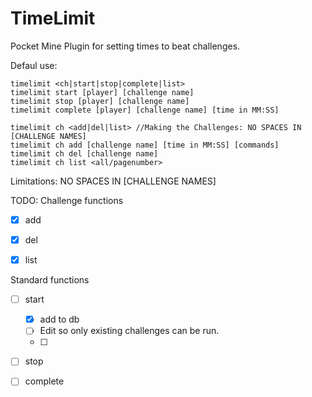 # TimeLimit
Pocket Mine Plugin for setting times to beat challenges. 

Defaul use:

	timelimit <ch|start|stop|complete|list>
	timelimit start [player] [challenge name]
	timelimit stop [player] [challenge name]
	timelimit complete [player] [challenge name] [time in MM:SS]
	
	timelimit ch <add|del|list> //Making the Challenges: NO SPACES IN [CHALLENGE NAMES]
	timelimit ch add [challenge name] [time in MM:SS] [commands]
	timelimit ch del [challenge name]
	timelimit ch list <all/pagenumber>

Limitations:
	NO SPACES IN [CHALLENGE NAMES]


TODO:
Challenge functions
- [x] add
- [x] del
- [x] list

	
Standard functions
- [ ] start
	- [x] add to db
	- [ ] Edit so only existing challenges can be run.
	- [ ]
- [ ] stop
- [ ] complete

